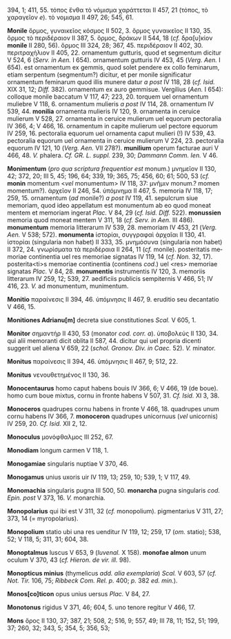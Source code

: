 394, 1; 411, 55. τόπος ἔνθα τὸ νόμισμα χαράττεται II 457, 21 (τόπος, τὸ
χαραγεῖον *e*). τὸ νομισμα II 497, 26; 545, 61.

**Monile** ὅρμος, γυναικεῖος κόσμος II 502, 3. ὅρμος γυναικεῖος II 130,
35. ὅρμος τὸ περιδέραιον II 387, 5. ὅρμος, δράκων II 544, 18 (*cf.*
δρα[υ]κίον **monile** II 280, 56). ὅρμος III 324, 28; 367, 45.
περιδέραιον II 402, 30. περιτραχήλιον II 405, 22. ornamentum gutturis,
quod et segmentum dicitur V 524, 6 (*Serv. in Aen.* I 654). ornamentum
gutturis IV 453, 45 (*Verg. Aen.* I 654). est ornamentum ex gemmis,
quod solet pendere ex collo feminarum, etiam serpentum (segmentum?)
dicitur, et per monile significatur ornamentum feminarum quod illis
munere datur *a post* IV 118, 28 (*cf. Isid.* XIX 31, 12; *Diff.* 382).
ornamentum ex auro gemmisue. Vergilius (*Aen.* I 654): colloque monile
baccatum V 117, 47; 223, 20. torquem uel ornamentum muliebre V 118, 6.
ornamentum muIieris *a post* IV 114, 28. ornamentum IV 539, 44.
**monilia** ornamenta mu­lieris IV 120, 9. ornamenta in ceruice mulierum
V 528, 27. ornamenta in ceruice mulierum uel equorum pectoraIia IV 366,
4; V 466, 16. ornamentum in capite mulierum uel pectore equorum IV 259,
16. pectoralia equorum uel ornamenta caput mulieri (!) IV 539, 43.
pectoralia equorum uel ornamenta in ceruice mulierum V 224, 23.
pectoralia equorum IV 121, 10 (*Verg. Aen.* VII 278?). **munilium**
operum facturae auri V 466, 48. *V.* phalera. *Cf. GR. L. suppl.* 239,
30; *Dammann Comm. Ien.* V 46.

**Monimentum** (*pro qua scriptura frequentior est* monum.) μνημεῖον II
130, 42; 372, 20; III 5, 45; 196, 64; 339, 19; 365, 75; 456, 60; 61;
500, 53 (*cf.* **monin** momentum \<*vel* monumentum\> IV 118, 37:
μνῆμιν monum.? momen momentum?). ἀρχεῖον II 246, 54. ὑπόμνημα II 467, 5.
memoria IV 118, 17; 259, 15. ornamentum (*ad* monile?) *a post* IV 119,
41. sepulcrum siue memoriam, quod ideo appellatum est monumentum ab eo
quod moneat mentem et memoriam ingerat *Plac.* V 84, 29 (*cf. Isid.
Diff.* 522). **monussien** memoria quod moneat mentem V 311, 18 (*cf.
Serv. in Aen.* III 486). **monumentum** memoria litterarum IV 539, 28.
memoriam IV 453, 21 (*Verg. Aen.* V 538; 572). **monumenta** ἱστορίαι,
συγγραφαὶ ἀρχαῖαι II 130, 41. ἱστορίαι (singularia non habet) II 333,
35. μνημόσυνα (singularia non habet) II 372, 24. γνωρίσματα τὰ
περιδέραια II 264, 11 (*cf.* monile). posteritatis me­moriae continentia
uel res memoriae signatas IV 119, 14 (*cf. Non.* 32, 17).
posterita\<ti\>s memoriae continentia (continens *cod.*) uel \<res\>
memoriae signa­tas *Plac.* V 84, 28. **monumentis** instrumentis IV 120,
3. memoriis litterarum IV 259, 12; 539, 27. aedificiis publicis
sempiternis V 466, 51; IV 416, 23. *V.* ad monumentum, munimentum.

**Monitio** παραίνεσις II 394, 46. ὑπόμνησις II 467, 9. eruditio seu
decantatio V 466, 15.

**Monitiones Adrianu[m]** decreta siue constitutiones *Scal.* V 605,
1.

**Monitor** σημαντήρ II 430, 53 (monator *cod. corr. a*). ὑποβολεύς II
130, 34. qui alii memoranti dicit oblita II 587, 44. dicitur qui uel
propria dicenti suggerit uel aliena V 659, 22 (*schol. Gronov. Div. in
Caec.* 52). *V.* minator.

**Monitus** παραίνεσις II 394, 46. ὑπόμνησις II 467, 9; 512, 22.

**Monitus** νενουθετημένος II 130, 36.

**Monocentaurus** homo caput habens bouis IV 366, 6; V 466, 19 (de
boue). homo cum boue mixtus, cornu in fronte habens V 507, 31. *Cf.
Isid.* XI 3, 38.

**Monoceros** quadrupes cornu habens in fronte V 466, 18. quadrupes unum
cornu habens IV 366, 7. **monoceron** quadrupes unicornuus (*vel*
unicornis) IV 259, 20. *Cf. Isid.* XII 2, 12.

**Monoculus** μονόφθαλμος III 252, 67.

**Monodiam** longum carmen V 118, 1.

**Monogamiae** singularis nuptiae V 370, 46.

**Monogamus** unius uxoris uir IV 119, 13; 259, 10; 539, 1; V 117, 49.

**Monomachia** singularis pugna III 500, 50. **monarcha** pugna
singularis *cod. Epin. post* V 373, 16. *V.* monarchia.

**Monopolarius** qui ibi est V 311, 32 (*cf.* monopolium). pigmentarius
V 311, 27; 373, 14 (= myropolarius).

**Monopolium** statio ubi una res uenditur IV 119, 12; 259, 17 (*om.*
statio); 538, 52; V 118, 5; 311, 31; 604, 38.

**Monoptalmus** luscus V 653, 9 (*Iuvenal.* X 158). **monofae almon**
unum oculum V 370, 43 (*cf. Hieron. de vir. ill.* 98).

**Monopticus minius** (thymelicus *add. alia exemplaria*) *Scal.* V 603,
57 (*cf. Not. Tir.* 106, 75; *Ribbeck Com. Rel. p.* 400; *p.* 382 *ed.
min.*).

**Monos[co]ticon** opus unius uersus *Plac.* V 84, 27.

**Monotonus** rigidus V 371, 46; 604, 5. uno tenore regitur V 466, 17.

**Mons** ὄρος II 130, 37; 387, 21; 508, 2; 516, 9; 557, 49; III 78, 11;
152, 51; 199, 37; 260, 32; 343, 5; 354, 5; 356, 53;

